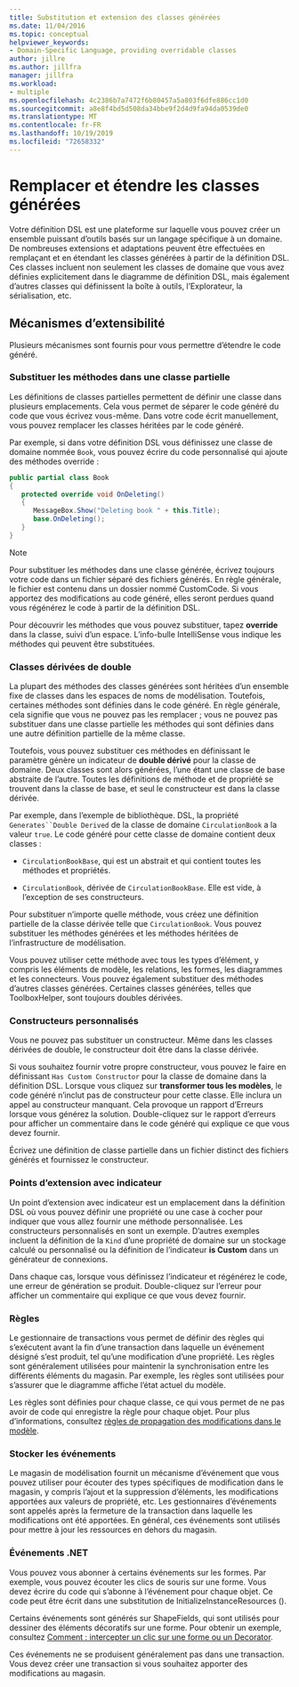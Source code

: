 ```yaml
---
title: Substitution et extension des classes générées
ms.date: 11/04/2016
ms.topic: conceptual
helpviewer_keywords:
- Domain-Specific Language, providing overridable classes
author: jillre
ms.author: jillfra
manager: jillfra
ms.workload:
- multiple
ms.openlocfilehash: 4c2386b7a7472f6b80457a5a803f6dfe886cc1d0
ms.sourcegitcommit: a8e8f4bd5d508da34bbe9f2d4d9fa94da0539de0
ms.translationtype: MT
ms.contentlocale: fr-FR
ms.lasthandoff: 10/19/2019
ms.locfileid: "72658332"
---
```

# <a name="override-and-extend-the-generated-classes"></a>Remplacer et étendre les classes générées

Votre définition DSL est une plateforme sur laquelle vous pouvez créer un ensemble puissant d’outils basés sur un langage spécifique à un domaine. De nombreuses extensions et adaptations peuvent être effectuées en remplaçant et en étendant les classes générées à partir de la définition DSL. Ces classes incluent non seulement les classes de domaine que vous avez définies explicitement dans le diagramme de définition DSL, mais également d’autres classes qui définissent la boîte à outils, l’Explorateur, la sérialisation, etc.

## <a name="extensibility-mechanisms"></a>Mécanismes d’extensibilité

Plusieurs mécanismes sont fournis pour vous permettre d’étendre le code généré.

### <a name="override-methods-in-a-partial-class"></a>Substituer les méthodes dans une classe partielle

Les définitions de classes partielles permettent de définir une classe dans plusieurs emplacements. Cela vous permet de séparer le code généré du code que vous écrivez vous-même. Dans votre code écrit manuellement, vous pouvez remplacer les classes héritées par le code généré.

Par exemple, si dans votre définition DSL vous définissez une classe de domaine nommée `Book`, vous pouvez écrire du code personnalisé qui ajoute des méthodes override :

```csharp
public partial class Book
{
   protected override void OnDeleting()
   {
      MessageBox.Show("Deleting book " + this.Title);
      base.OnDeleting();
   }
}
```

> [!NOTE]
> Pour substituer les méthodes dans une classe générée, écrivez toujours votre code dans un fichier séparé des fichiers générés. En règle générale, le fichier est contenu dans un dossier nommé CustomCode. Si vous apportez des modifications au code généré, elles seront perdues quand vous régénérez le code à partir de la définition DSL.

Pour découvrir les méthodes que vous pouvez substituer, tapez **override** dans la classe, suivi d’un espace. L’info-bulle IntelliSense vous indique les méthodes qui peuvent être substituées.

### <a name="double-derived-classes"></a>Classes dérivées de double

La plupart des méthodes des classes générées sont héritées d’un ensemble fixe de classes dans les espaces de noms de modélisation. Toutefois, certaines méthodes sont définies dans le code généré. En règle générale, cela signifie que vous ne pouvez pas les remplacer ; vous ne pouvez pas substituer dans une classe partielle les méthodes qui sont définies dans une autre définition partielle de la même classe.

Toutefois, vous pouvez substituer ces méthodes en définissant le paramètre génère un indicateur de **double dérivé** pour la classe de domaine. Deux classes sont alors générées, l’une étant une classe de base abstraite de l’autre. Toutes les définitions de méthode et de propriété se trouvent dans la classe de base, et seul le constructeur est dans la classe dérivée.

Par exemple, dans l’exemple de bibliothèque. DSL, la propriété `Generates``Double Derived` de la classe de domaine `CirculationBook` a la valeur `true`. Le code généré pour cette classe de domaine contient deux classes :

- `CirculationBookBase`, qui est un abstrait et qui contient toutes les méthodes et propriétés.

- `CirculationBook`, dérivée de `CirculationBookBase`. Elle est vide, à l’exception de ses constructeurs.

Pour substituer n’importe quelle méthode, vous créez une définition partielle de la classe dérivée telle que `CirculationBook`. Vous pouvez substituer les méthodes générées et les méthodes héritées de l’infrastructure de modélisation.

Vous pouvez utiliser cette méthode avec tous les types d’élément, y compris les éléments de modèle, les relations, les formes, les diagrammes et les connecteurs. Vous pouvez également substituer des méthodes d’autres classes générées. Certaines classes générées, telles que ToolboxHelper, sont toujours doubles dérivées.

### <a name="custom-constructors"></a>Constructeurs personnalisés

Vous ne pouvez pas substituer un constructeur. Même dans les classes dérivées de double, le constructeur doit être dans la classe dérivée.

Si vous souhaitez fournir votre propre constructeur, vous pouvez le faire en définissant `Has Custom Constructor` pour la classe de domaine dans la définition DSL. Lorsque vous cliquez sur **transformer tous les modèles**, le code généré n’inclut pas de constructeur pour cette classe. Elle inclura un appel au constructeur manquant. Cela provoque un rapport d’Erreurs lorsque vous générez la solution. Double-cliquez sur le rapport d’erreurs pour afficher un commentaire dans le code généré qui explique ce que vous devez fournir.

Écrivez une définition de classe partielle dans un fichier distinct des fichiers générés et fournissez le constructeur.

### <a name="flagged-extension-points"></a>Points d’extension avec indicateur

Un point d’extension avec indicateur est un emplacement dans la définition DSL où vous pouvez définir une propriété ou une case à cocher pour indiquer que vous allez fournir une méthode personnalisée. Les constructeurs personnalisés en sont un exemple. D’autres exemples incluent la définition de la `Kind` d’une propriété de domaine sur un stockage calculé ou personnalisé ou la définition de l’indicateur **is Custom** dans un générateur de connexions.

Dans chaque cas, lorsque vous définissez l’indicateur et régénérez le code, une erreur de génération se produit. Double-cliquez sur l’erreur pour afficher un commentaire qui explique ce que vous devez fournir.

### <a name="rules"></a>Règles

Le gestionnaire de transactions vous permet de définir des règles qui s’exécutent avant la fin d’une transaction dans laquelle un événement désigné s’est produit, tel qu’une modification d’une propriété. Les règles sont généralement utilisées pour maintenir la synchronisation entre les différents éléments du magasin. Par exemple, les règles sont utilisées pour s’assurer que le diagramme affiche l’état actuel du modèle.

Les règles sont définies pour chaque classe, ce qui vous permet de ne pas avoir de code qui enregistre la règle pour chaque objet. Pour plus d’informations, consultez [règles de propagation des modifications dans le modèle](../modeling/rules-propagate-changes-within-the-model.md).

### <a name="store-events"></a>Stocker les événements

Le magasin de modélisation fournit un mécanisme d’événement que vous pouvez utiliser pour écouter des types spécifiques de modification dans le magasin, y compris l’ajout et la suppression d’éléments, les modifications apportées aux valeurs de propriété, etc. Les gestionnaires d’événements sont appelés après la fermeture de la transaction dans laquelle les modifications ont été apportées. En général, ces événements sont utilisés pour mettre à jour les ressources en dehors du magasin.

### <a name="net-events"></a>Événements .NET

Vous pouvez vous abonner à certains événements sur les formes. Par exemple, vous pouvez écouter les clics de souris sur une forme. Vous devez écrire du code qui s’abonne à l’événement pour chaque objet. Ce code peut être écrit dans une substitution de InitializeInstanceResources ().

Certains événements sont générés sur ShapeFields, qui sont utilisés pour dessiner des éléments décoratifs sur une forme. Pour obtenir un exemple, consultez [Comment : intercepter un clic sur une forme ou un Decorator](../modeling/how-to-intercept-a-click-on-a-shape-or-decorator.md).

Ces événements ne se produisent généralement pas dans une transaction. Vous devez créer une transaction si vous souhaitez apporter des modifications au magasin.